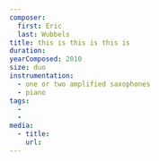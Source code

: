 ```yaml
---
composer:
  first: Eric
  last: Wubbels
title: this is this is this is
duration:
yearComposed: 2010
size: duo
instrumentation:
  - one or two amplified saxophones
  - piano
tags:
  -
  -
media:
  - title:
    url:
---
```

